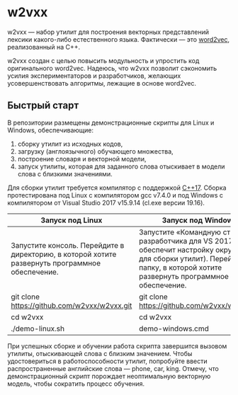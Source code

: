 # w2vxx
w2vxx — набор утилит для построения векторных представлений лексики какого-либо естественного языка. Фактически — это [word2vec](https://ru.wikipedia.org/wiki/Word2vec "word2vec"), реализованный на C++.

w2vxx создан с целью повысить модульность и упростить код оригинального word2vec. Надеюсь, что w2vxx позволит сэкономить усилия экспериментаторов и разработчиков, желающих усовершенствовать алгоритмы, лежащие в основе word2vec.

## Быстрый старт
В репозитории размещены демонстрационные скрипты для Linux и Windows, обеспечивающие:
1. сборку утилит из исходных кодов, 
2. загрузку (англоязычного) обучающего множества,
3. построение словаря и векторной модели,
4. запуск утилиты, которая для заданного слова отыскивает в модели слова с близкими значениями.

Для сборки утилит требуется компилятор с поддержкой [C++17](https://ru.wikipedia.org/wiki/C%2B%2B17 "C++17"). Сборка протестирована под Linux с компилятором gcc v7.4.0 и под Windows с компилятором от Visual Studio 2017 v15.9.14 (cl.exe версии 19.16).

| Запуск под Linux | Запуск под Windows |
|---|---|
| Запустите консоль. Перейдите в директорию, в которой хотите развернуть программное обеспечение. | Запустите «Командную строку разработчика для VS 2017» (это обеспечит настройку окружения для сборки утилит). Перейдите в папку, в которой хотите развернуть программное обеспечение. |
| git clone https://github.com/w2vxx/w2vxx.git | git clone https://github.com/w2vxx/w2vxx.git |
| cd w2vxx | cd w2vxx |
| ./demo-linux.sh | demo-windows.cmd |

При успешных сборке и обучении работа скрипта завершится вызовом утилиты, отыскивающей слова с близким значением. Чтобы удостовериться в работоспособности утилит, попробуйте ввести распространенные английские слова — phone, car, king. Отмечу, что демонстрационный скрипт порождает неоптимальную векторную модель, чтобы сократить процесс обучения.
